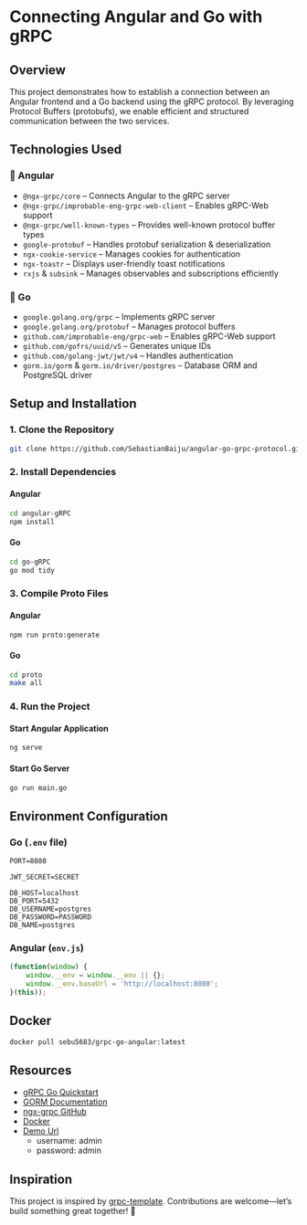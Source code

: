 # Connecting Angular and Go with gRPC

## Overview
This project demonstrates how to establish a connection between an Angular frontend and a Go backend using the gRPC protocol. By leveraging Protocol Buffers (protobufs), we enable efficient and structured communication between the two services.

## Technologies Used

### 🔹 Angular  
- `@ngx-grpc/core` – Connects Angular to the gRPC server  
- `@ngx-grpc/improbable-eng-grpc-web-client` – Enables gRPC-Web support  
- `@ngx-grpc/well-known-types` – Provides well-known protocol buffer types  
- `google-protobuf` – Handles protobuf serialization & deserialization  
- `ngx-cookie-service` – Manages cookies for authentication  
- `ngx-toastr` – Displays user-friendly toast notifications  
- `rxjs` & `subsink` – Manages observables and subscriptions efficiently  

### 🔹 Go  
- `google.golang.org/grpc` – Implements gRPC server  
- `google.golang.org/protobuf` – Manages protocol buffers  
- `github.com/improbable-eng/grpc-web` – Enables gRPC-Web support  
- `github.com/gofrs/uuid/v5` – Generates unique IDs  
- `github.com/golang-jwt/jwt/v4` – Handles authentication  
- `gorm.io/gorm` & `gorm.io/driver/postgres` – Database ORM and PostgreSQL driver  

## Setup and Installation

### 1. Clone the Repository
```sh
git clone https://github.com/SebastianBaiju/angular-go-grpc-protocol.git
```

### 2. Install Dependencies
#### Angular
```sh
cd angular-gRPC
npm install
```

#### Go
```sh
cd go-gRPC
go mod tidy
```

### 3. Compile Proto Files
#### Angular
```sh
npm run proto:generate
```

#### Go
```sh
cd proto
make all
```

### 4. Run the Project
#### Start Angular Application
```sh
ng serve
```

#### Start Go Server
```sh
go run main.go
```

## Environment Configuration

### Go (`.env` file)
```
PORT=8080

JWT_SECRET=SECRET

DB_HOST=localhost
DB_PORT=5432
DB_USERNAME=postgres
DB_PASSWORD=PASSWORD
DB_NAME=postgres
```

### Angular (`env.js`)
```js
(function(window) {
    window.__env = window.__env || {};
    window.__env.baseUrl = 'http://localhost:8080';
}(this));
```
## Docker
```sh
docker pull sebu5683/grpc-go-angular:latest
```

## Resources
- [gRPC Go Quickstart](https://grpc.io/docs/languages/go/quickstart/)
- [GORM Documentation](https://gorm.io/index.html)
- [ngx-grpc GitHub](https://github.com/smnbbrv/ngx-grpc)
- [Docker](https://hub.docker.com/repository/docker/sebu5683/grpc-go-angular/tags)
- [Demo Url](https://grpc-go-angular.sebastianbaiju.com/)
  - username: admin
  - password: admin

## Inspiration
This project is inspired by [grpc-template](https://github.com/Jerinji2016/grpc-template). Contributions are welcome—let’s build something great together! 🚀

